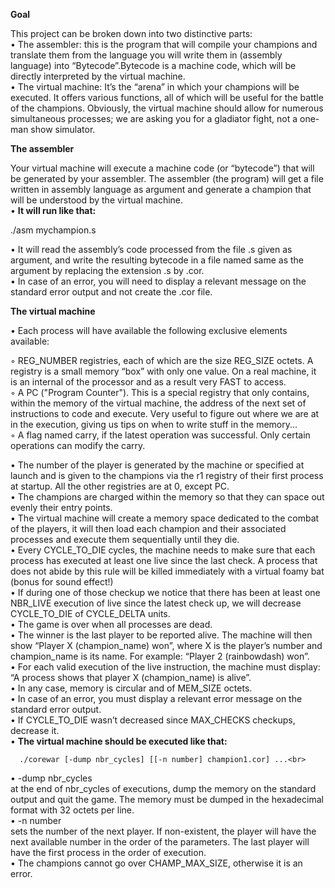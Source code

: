 <b>Goal</b>

This project can be broken down into two distinctive parts:<br>
• The assembler: this is the program that will compile your champions and translate them from the language you will write them in (assembly language) into “Bytecode”.Bytecode is a machine code, which will be directly interpreted by the virtual
machine.<br>
• The virtual machine: It’s the “arena” in which your champions will be executed.
It offers various functions, all of which will be useful for the battle of the champions.
Obviously, the virtual machine should allow for numerous simultaneous processes;
we are asking you for a gladiator fight, not a one-man show simulator.

<b>The assembler</b>

Your virtual machine will execute a machine code (or “bytecode”) that will be
generated by your assembler. The assembler (the program) will get a file written in
assembly language as argument and generate a champion that will be understood
by the virtual machine.<br>
• <b>It will run like that:</b><br>

   ./asm mychampion.s<br>
   
• It will read the assembly’s code processed from the file .s given as argument, and
write the resulting bytecode in a file named same as the argument by replacing the
extension .s by .cor.<br>
• In case of an error, you will need to display a relevant message on the standard
error output and not create the .cor file.<br>

<b>The virtual machine</b>

• Each process will have available the following exclusive elements available:<br>

◦ REG_NUMBER registries, each of which are the size REG_SIZE octets. A
registry is a small memory “box” with only one value. On a real machine, it
is an internal of the processor and as a result very FAST to access.<br>
◦ A PC ("Program Counter"). This is a special registry that only contains, within
the memory of the virtual machine, the address of the next set of instructions
to code and execute. Very useful to figure out where we are at in the execution,
giving us tips on when to write stuff in the memory...<br>
◦ A flag named carry, if the latest operation was successful. Only certain operations can modify the carry.<br>

• The number of the player is generated by the machine or specified at launch and is
given to the champions via the r1 registry of their first process at startup. All the
other registries are at 0, except PC.<br>
• The champions are charged within the memory so that they can space out evenly
their entry points.<br>
• The virtual machine will create a memory space dedicated to the combat of the
players, it will then load each champion and their associated processes and execute
them sequentially until they die.<br>
• Every CYCLE_TO_DIE cycles, the machine needs to make sure that each process
has executed at least one live since the last check. A process that does not abide
by this rule will be killed immediately with a virtual foamy bat (bonus for sound
effect!)<br>
• If during one of those checkup we notice that there has been at least one NBR_LIVE
execution of live since the latest check up, we will decrease CYCLE_TO_DIE of
CYCLE_DELTA units.<br>
• The game is over when all processes are dead.<br>
• The winner is the last player to be reported alive. The machine will then show
“Player X (champion_name) won”, where X is the player’s number and champion_name is its name.
For example: “Player 2 (rainbowdash) won”.<br>
• For each valid execution of the live instruction, the machine must display:
“A process shows that player X (champion_name) is alive”.<br>
• In any case, memory is circular and of MEM_SIZE octets.<br>
• In case of an error, you must display a relevant error message on the standard error
output.<br>
• If CYCLE_TO_DIE wasn’t decreased since MAX_CHECKS checkups, decrease
it.<br>
• <b>The virtual machine should be executed like that:</b><br>

      ./corewar [-dump nbr_cycles] [[-n number] champion1.cor] ...<br>
      
• -dump nbr_cycles<br>
at the end of nbr_cycles of executions, dump the memory on the standard output
and quit the game. The memory must be dumped in the hexadecimal format with
32 octets per line.<br>
• -n number<br>
sets the number of the next player. If non-existent, the player will have the next
available number in the order of the parameters. The last player will have the first
process in the order of execution.<br>
• The champions cannot go over CHAMP_MAX_SIZE, otherwise it is an error.
